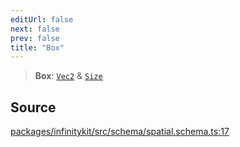 ```yaml
---
editUrl: false
next: false
prev: false
title: "Box"
---
```


> **Box**: [`Vec2`](Vec2.md) & [`Size`](Size.md)

## Source

[packages/infinitykit/src/schema/spatial.schema.ts:17](https://github.com/nodenogg-in/alpha-p2p/blob/e46703f/packages/infinitykit/src/schema/spatial.schema.ts#L17)
